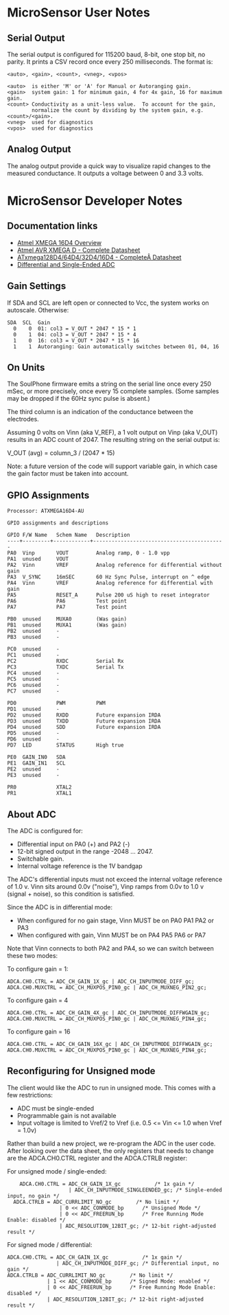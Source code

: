 # MicroSensor User Notes

## Serial Output

The serial output is configured for 115200 baud, 8-bit, one stop bit, no parity.
It prints a CSV record once every 250 milliseconds.  The format is:

```
<auto>, <gain>, <count>, <vneg>, <vpos>

<auto>  is either 'M' or 'A' for Manual or Autoranging gain.
<gain>  system gain: 1 for minimum gain, 4 for 4x gain, 16 for maximum gain.
<count> Conductivity as a unit-less value.  To account for the gain,
        normalize the count by dividing by the system gain, e.g. <count>/<gain>.
<vneg>  used for diagnostics
<vpos>  used for diagnostics
```

## Analog Output

The analog output provide a quick way to visualize rapid changes to the
measured conductance.  It outputs a voltage between 0 and 3.3 volts.  

# MicroSensor Developer Notes

## Documentation links

* [Atmel XMEGA 16D4 Overview](https://www.microchip.com/wwwproducts/en/ATxmega16D4)
* [Atmel AVR XMEGA D - Complete Datasheet](https://ww1.microchip.com/downloads/en/DeviceDoc/Atmel-8210-8-and-16-bit-AVR-Microcontrollers-XMEGA-D_Manual.pdf)
* [ATxmega128D4/64D4/32D4/16D4 - CompleteÂ Datasheet](https://ww1.microchip.com/downloads/en/DeviceDoc/Atmel-8135-8-and-16-bit-AVR-microcontroller-ATxmega16D4-32D4-64D4-128D4_datasheet.pdf)
* [Differential and Single-Ended ADC](https://ww1.microchip.com/downloads/en/DeviceDoc/Differential-and-Single-Ended-ADC-WhitePaper-DS00003197A.pdf)

## Gain Settings

If SDA and SCL are left open or connected to Vcc, the system works on autoscale.
Otherwise:

```
SDA  SCL  Gain
  0    0  01: col3 = V_OUT * 2047 * 15 * 1
  0    1  04: col3 = V_OUT * 2047 * 15 * 4
  1    0  16: col3 = V_OUT * 2047 * 15 * 16
  1    1  Autoranging: Gain automatically switches between 01, 04, 16
```

## On Units

The SoulPhone firmware emits a string on the serial line once every 250 mSec, or more precisely, once every 15 complete samples.  (Some samples may be dropped
if the 60Hz sync pulse is absent.)

The third column is an indication of the conductance between the electrodes.

Assuming 0 volts on Vinn (aka V_REF), a 1 volt output on Vinp (aka V_OUT)
results in an ADC count of 2047.  The resulting string on the serial output is:

   V_OUT (avg) = column_3 / (2047 * 15)

Note: a future version of the code will support variable gain, in which case the
gain factor must be taken into account.

## GPIO Assignments

```
Processor: ATXMEGA16D4-AU

GPIO assignments and descriptions

GPIO F/W Name   Schem Name   Description
----+---------+------------+-------------------------------------------
PA0  Vinp       VOUT         Analog ramp, 0 - 1.0 vpp
PA1  unused     VOUT
PA2  Vinn       VREF         Analog reference for differential without gain
PA3  V_SYNC     16mSEC       60 Hz Sync Pulse, interrupt on ^ edge
PA4  Vinn       VREF         Analog reference for differential with gain
PA5             RESET_A      Pulse 200 uS high to reset integrator
PA6             PA6          Test point
PA7             PA7          Test point

PB0  unused     MUXA0        (Was gain)
PB1  unused     MUXA1        (Was gain)
PB2  unused     -
PB3  unused     -

PC0  unused     -
PC1  unused     -
PC2             RXDC         Serial Rx
PC3             TXDC         Serial Tx  
PC4  unused     -
PC5  unused     -
PC6  unused     -
PC7  unused     -

PD0             PWM          PWM
PD1  unused     -
PD2  unused     RXDD         Future expansion IRDA
PD3  unused     TXDD         Future expansion IRDA
PD4  unused     SDD          Future expansion IRDA
PD5  unused     -
PD6  unused     -
PD7  LED        STATUS       High true

PE0  GAIN_IN0   SDA
PE1  GAIN_IN1   SCL
PE2  unused     -
PE3  unused     -

PR0             XTAL2
PR1             XTAL1
```

## About ADC

The ADC is configured for:
* Differential input on PA0 (+) and PA2 (-)
* 12-bit signed output in the range -2048 ... 2047.
* Switchable gain.
* Internal voltage reference is the 1V bandgap

The ADC's differential inputs must not exceed the internal voltage reference of
1.0 v.  Vinn sits around 0.0v ("noise"), Vinp ramps from 0.0v to 1.0 v (signal +
noise), so this condition is satisfied.

Since the ADC is in differential mode:
* When configured for no gain stage, Vinn MUST be on PA0 PA1 PA2 or PA3
* When configured with gain, Vinn MUST be on PA4 PA5 PA6 or PA7

Note that Vinn connects to both PA2 and PA4, so we can switch between these two
modes:

To configure gain = 1:
```
ADCA.CH0.CTRL = ADC_CH_GAIN_1X_gc | ADC_CH_INPUTMODE_DIFF_gc;
ADCA.CH0.MUXCTRL = ADC_CH_MUXPOS_PIN0_gc | ADC_CH_MUXNEG_PIN2_gc;
```

To configure gain = 4
```
ADCA.CH0.CTRL = ADC_CH_GAIN_4X_gc | ADC_CH_INPUTMODE_DIFFWGAIN_gc;
ADCA.CH0.MUXCTRL = ADC_CH_MUXPOS_PIN0_gc | ADC_CH_MUXNEG_PIN4_gc;
```

To configure gain = 16
```
ADCA.CH0.CTRL = ADC_CH_GAIN_16X_gc | ADC_CH_INPUTMODE_DIFFWGAIN_gc;
ADCA.CH0.MUXCTRL = ADC_CH_MUXPOS_PIN0_gc | ADC_CH_MUXNEG_PIN4_gc;
```

## Reconfiguring for Unsigned mode

The client would like the ADC to run in unsigned mode.  This comes with a few
restrictions:

* ADC must be single-ended
* Programmable gain is not available
* Input voltage is limited to Vref/2 to Vref (i.e. 0.5 <= Vin <= 1.0 when Vref
  = 1.0v)

Rather than build a new project, we re-program the ADC in the user code.  After
looking over the data sheet, the only registers that needs to change are the
ADCA.CH0.CTRL register and the ADCA.CTRLB register:

For unsigned mode / single-ended:

```
	ADCA.CH0.CTRL = ADC_CH_GAIN_1X_gc           /* 1x gain */
	                | ADC_CH_INPUTMODE_SINGLEENDED_gc; /* Single-ended input, no gain */
  ADCA.CTRLB = ADC_CURRLIMIT_NO_gc        /* No limit */
	             | 0 << ADC_CONMODE_bp      /* Unsigned Mode */
	             | 0 << ADC_FREERUN_bp      /* Free Running Mode Enable: disabled */
	             | ADC_RESOLUTION_12BIT_gc; /* 12-bit right-adjusted result */
```

For signed mode / differential:

```
ADCA.CH0.CTRL = ADC_CH_GAIN_1X_gc           /* 1x gain */
                | ADC_CH_INPUTMODE_DIFF_gc; /* Differential input, no gain */
ADCA.CTRLB = ADC_CURRLIMIT_NO_gc        /* No limit */
             | 1 << ADC_CONMODE_bp      /* Signed Mode: enabled */
             | 0 << ADC_FREERUN_bp      /* Free Running Mode Enable: disabled */
             | ADC_RESOLUTION_12BIT_gc; /* 12-bit right-adjusted result */
```
